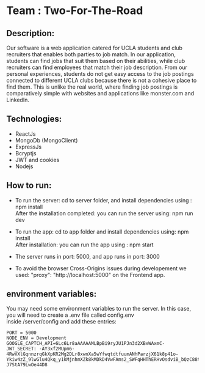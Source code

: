 # Team : Two-For-The-Road
## Description:
Our software is a web application catered for UCLA students and club recruiters that enables both parties to job match. 
In our application, students can find jobs that suit them based on their abilities, 
while club recruiters can find employees that match their job description. From our personal experiences, 
students do not get easy access to the job postings connected to different UCLA clubs because there is not a cohesive place to find them. This is unlike the real world, 
where finding job postings is comparatively simple with websites and applications like monster.com and LinkedIn.

## Technologies:
* ReactJs
* MongoDb (MongoClient)
* ExpressJs
* Bcryptjs
* JWT and cookies
* Nodejs

## How to run:
* To run the server: cd to server folder, and install dependencies using : npm install  <br/> After the installation completed: you can run the server using: npm run dev

* To run the app: cd to app folder and install dependencies using: npm install
  <br/> After installation: you can run the app using : npm start
* The server runs in port: 5000, and app runs in port: 3000
  
* To avoid the browser Cross-Origins issues during developement we used: "proxy": "http://localhost:5000" on the Frontend app.
## environment variables:
You may need some environment variables to  run the server. In this case, you will need to create a .env file called config.env </br>
inside /server/config and add these entries: </br>
```
PORT = 5000
NODE_ENV = Development
GOOGLE_CAPTCH_API=6Lc6Lr8aAAAAAMLBpBi9ryJU1PJn3d2XBxWAxmC-
JWT_SECRET: -AY3xf2MUpm6-4RwVXlGqnnzrqGkXpKR2Mg2DLr8xwnXa5wYfwqtdtfuumANhParzjX61k8p41o-Ykiw4zZ_9lwGlu4Qkq_y1kMjnhmXZk8kMDkD4VwFAms2_SWFqHHThERHvOsdviB_bQzC88t0a4Sf79d-J7StA79LwOe44D8
```


 
  


